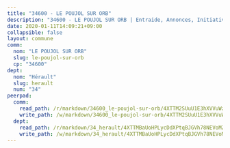 ```yaml
---
title: "34600 - LE POUJOL SUR ORB"
description: "34600 - LE POUJOL SUR ORB | Entraide, Annonces, Initiatives"
date: 2020-01-11T14:09:21+09:00
collapsible: false
layout: commune
comm:
  nom: "LE POUJOL SUR ORB"
  slug: le-poujol-sur-orb
  cp: "34600"
dept:
  nom: "Hérault"
  slug: herault
  num: "34"
peerpad:
  comm:
    read_path: /r/markdown/34600_le-poujol-sur-orb/4XTTM2SUuU1E3hXVVuWzyfYqgNR1q5E1rsSdv54bnrxJ1gHKU
    write_path: /w/markdown/34600_le-poujol-sur-orb/4XTTM2SUuU1E3hXVVuWzyfYqgNR1q5E1rsSdv54bnrxJ1gHKU-K3TgU5WwxJGeZzyBXxSGeY5csMUu7svsqY7cG6eDpnKBrWF5MBtPi9Dy6KtsGMLrgYeipbgpRyQ2y5YSng3gbWM6cADHBS2ty2WVLtwRmXcYrGuLt6qLnGee3zgcjRBMLD9NQCR4
  dept:
    read_path: /r/markdown/34_herault/4XTTMBaUoHPLycDdXPtqBJGVh78NEVoMZNyf8Wnh1X5DK6Ew8
    write_path: /w/markdown/34_herault/4XTTMBaUoHPLycDdXPtqBJGVh78NEVoMZNyf8Wnh1X5DK6Ew8-K3TgTd4rzWVX1F82NgGyNepGUxhqCmodCALjxNZeEdBQWQhd1NJYx1gHMW9QBLL6sN41ALXRejLsG2VetgVferfVncrvVCz47dChJvN8ouQLRMdWs4KpxKPeRYR1nspmhzdBqF8J
---
```


